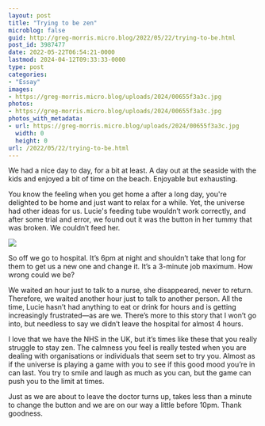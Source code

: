 ```yaml
---
layout: post
title: "Trying to be zen"
microblog: false
guid: http://greg-morris.micro.blog/2022/05/22/trying-to-be.html
post_id: 3987477
date: 2022-05-22T06:54:21-0000
lastmod: 2024-04-12T09:33:33-0000
type: post
categories:
- "Essay"
images:
- https://greg-morris.micro.blog/uploads/2024/00655f3a3c.jpg
photos:
- https://greg-morris.micro.blog/uploads/2024/00655f3a3c.jpg
photos_with_metadata:
- url: https://greg-morris.micro.blog/uploads/2024/00655f3a3c.jpg
  width: 0
  height: 0
url: /2022/05/22/trying-to-be.html
---
```

We had a nice day to day, for a bit at least. A day out at the seaside with the kids and enjoyed a bit of time on the beach. Enjoyable but exhausting. 

You know the feeling when you get home a after a long day, you're delighted to be home and just want to relax for a while. Yet, the universe had other ideas for us. Lucie's feeding tube wouldn’t work correctly, and after some trial and error, we found out it was the button in her tummy that was broken. We couldn’t feed her.

![](https://greg-morris.micro.blog/uploads/2024/00655f3a3c.jpg)

So off we go to hospital. It’s 6pm at night and shouldn’t take that long for them to get us a new one and change it. It’s a 3-minute job maximum. How wrong could we be? 

We waited an hour just to talk to a nurse, she disappeared, never to return. Therefore, we waited another hour just to talk to another person. All the time, Lucie hasn’t had anything to eat or drink for hours and is getting increasingly frustrated—as are we. There’s more to this story that I won’t go into, but needless to say we didn’t leave the hospital for almost 4 hours. 

I love that we have the NHS in the UK, but it’s times like these that you really struggle to stay zen. The calmness you feel is really tested when you are dealing with organisations or individuals that seem set to try you. Almost as if the universe is playing a game with you to see if this good mood you’re in can last. You try to smile and laugh as much as you can, but the game can push you to the limit at times.

Just as we are about to leave the doctor turns up, takes less than a minute to change the button and we are on our way a little before 10pm. Thank goodness. 
